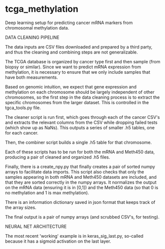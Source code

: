 # tcga_methylation
Deep learning setup for predicting cancer mRNA markers from chromosomal methylation data.


DATA CLEANING PIPELINE

The data inputs are CSV files downloaded and prepared by a third party, and thus the cleaning and combining steps are not generalizable.

The TCGA database is organized by cancer type first and then sample (from biopsy or similar).  Since we want to predict mRNA expression from methylation, it is necessary to ensure that we only include samples that have both measurements.

Based on genomic intuition, we expect that gene expression and methylation on each chromosome should be largely independent of other chromosomes, so the first step in the data cleaning process is to extract the specific chromosomes from the larger dataset.  This is controlled in the tgca_tools.py file.

The cleaner script is run first, which goes through each of the cancer CSV's and extracts the relevant columns from the CSV while dropping failed tests (which show up as NaNs).  This outputs a series of smaller .h5 tables, one for each cancer.

Then, the combiner script builds a single .h5 table for that chromosome.

Each of these scripts has to be run for both the mRNA and Meth450 data, producing a pair of cleaned and organized .h5 files.

Finally, there is a create_npy.py that finally creates a pair of sorted numpy arrays to facilitate data imports.  This script also checks that only the samples appearing in both mRNA and Meth450 datasets are included, and that they are sorted correctly in the numpy arrays.  It normalizes the output on the mRNA data (ensuring it is in [0,1]) and the Meth450 data (so that 0 is no methylation and 1 is max methylation).

There is an information dictionary saved in json format that keeps track of the array sizes.

The final output is a pair of numpy arrays (and scrubbed CSV's, for testing).


NEURAL NET ARCHITECTURE

The most recent 'working' example is in keras_sig_last.py, so-called because it has a sigmoid activation on the last layer.
